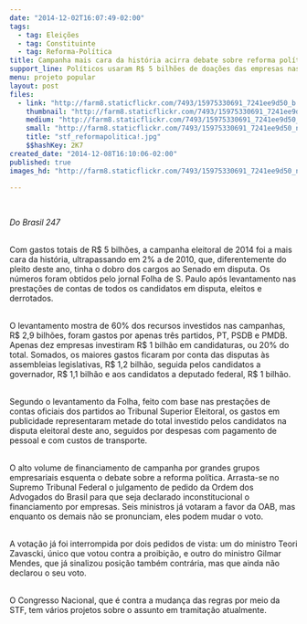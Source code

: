 ```yaml
---
date: "2014-12-02T16:07:49-02:00"
tags:
  - tag: Eleições
  - tag: Constituinte
  - tag: Reforma-Política
title: Campanha mais cara da história acirra debate sobre reforma política
support_line: Políticos usaram R$ 5 bilhões de doações das empresas nas últimas eleições. Há sete meses Gilmar Mendes segura julgamento no STF.
menu: projeto popular
layout: post
files:
  - link: "http://farm8.staticflickr.com/7493/15975330691_7241ee9d50_b.jpg"
    thumbnail: "http://farm8.staticflickr.com/7493/15975330691_7241ee9d50_t.jpg"
    medium: "http://farm8.staticflickr.com/7493/15975330691_7241ee9d50_z.jpg"
    small: "http://farm8.staticflickr.com/7493/15975330691_7241ee9d50_n.jpg"
    title: "stf_reformapolitica!.jpg"
    $$hashKey: 2K7
created_date: "2014-12-08T16:10:06-02:00"
published: true
images_hd: "http://farm8.staticflickr.com/7493/15975330691_7241ee9d50_n.jpg"

---
```

<div id="content-header">
<div id="content-title">
<p>&nbsp;</p>
</div>
</div>

<div id="content-area">
<div id="default-content">
<div id="node-16815">
<div>
<div>
<p><em>Do Brasil 247</em></p>

<p><br />
Com gastos totais de R$ 5 bilh&otilde;es, a campanha eleitoral de 2014 foi a mais cara da hist&oacute;ria, ultrapassando em 2% a de 2010, que, diferentemente do pleito deste ano, tinha o dobro dos cargos ao Senado em disputa. Os n&uacute;meros foram obtidos pelo jornal Folha de S. Paulo ap&oacute;s levantamento nas presta&ccedil;&otilde;es de contas de todos os candidatos em disputa, eleitos e derrotados.</p>

<p><br />
O levantamento mostra de 60% dos recursos investidos nas campanhas, R$ 2,9 bilh&otilde;es, foram gastos por apenas tr&ecirc;s partidos, PT, PSDB e PMDB. Apenas dez empresas investiram R$ 1 bilh&atilde;o em candidaturas, ou 20% do total. Somados, os maiores gastos ficaram por conta das disputas &agrave;s assembleias legislativas, R$ 1,2 bilh&atilde;o, seguida pelos candidatos a governador, R$ 1,1 bilh&atilde;o e aos candidatos a deputado federal, R$ 1 bilh&atilde;o.</p>

<p><br />
Segundo o levantamento da Folha, feito com base nas presta&ccedil;&otilde;es de contas oficiais dos partidos ao Tribunal Superior Eleitoral, os gastos em publicidade representaram metade do total investido pelos candidatos na disputa eleitoral deste ano, seguidos por despesas com pagamento de pessoal e com custos de transporte.</p>

<p><br />
O alto volume de financiamento de campanha por grandes grupos empresariais esquenta o debate sobre a reforma pol&iacute;tica. Arrasta-se no Supremo Tribunal Federal o julgamento de pedido da Ordem dos Advogados do Brasil para que seja declarado inconstitucional o financiamento por empresas. Seis ministros j&aacute; votaram a favor da OAB, mas enquanto os demais n&atilde;o se pronunciam, eles podem mudar o voto.</p>

<p><br />
A vota&ccedil;&atilde;o j&aacute; foi interrompida por dois pedidos de vista: um do ministro Teori Zavascki, &uacute;nico que votou contra a proibi&ccedil;&atilde;o, e outro do ministro Gilmar Mendes, que j&aacute; sinalizou posi&ccedil;&atilde;o tamb&eacute;m contr&aacute;ria, mas que ainda n&atilde;o declarou o seu voto.</p>

<p><br />
O Congresso Nacional, que &eacute; contra a mudan&ccedil;a das regras por meio da STF, tem v&aacute;rios projetos sobre o assunto em tramita&ccedil;&atilde;o atualmente.</p>
</div>
</div>
</div>
</div>
</div>
